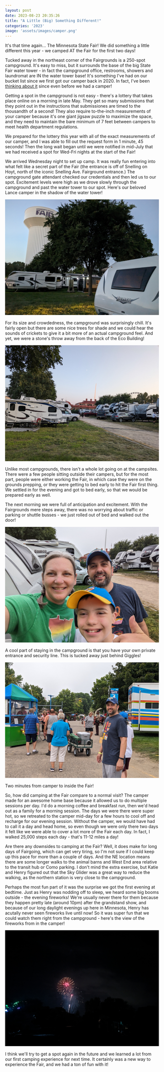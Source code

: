 ```yaml
---
layout: post
date: 2023-08-23 20:35:26
title: "A Little (Big) Something Different!"
categories: '2023'
image: 'assets/images/camper.png'
---
```


It's that time again... The Minnesota State Fair! We did something a little different this year - we camped AT the Fair for the first two days!

Tucked away in the northeast corner of the Fairgrounds is a 250-spot campground. It's easy to miss, but it surrounds the base of the big State Fair water tower - in fact the campground office, restrooms, showers and laundromat are IN the water tower base! It's something I've had on our bucket list since we first got our camper back in 2020. In fact, I've been [thinking about it](/BucketListItem/) since even before we had a camper!

Getting a spot in the campground is not easy - there's a lottery that takes place online on a morning in late May. They get so many submissions that they point out in the instructions that submissiones are timed to the thousandth of a second! They also require to-the-inch measurements of your camper because it's one giant jigsaw puzzle to maximize the space, and they need to maintain the bare minimum of 7 feet between campers to meet health department regulations.

We prepared for the lottery this year with all of the exact measurements of our camper, and I was able to fill out the request form in 1 minute, 45 seconds! Then the long wait began until we were notified in mid-July that we had received a spot for Wed-Fri nights at the start of the Fair!

We arrived Wednesday night to set up camp. It was really fun entering into what felt like a secret part of the Fair (the entrance is off of Snelling on Hoyt, north of the iconic Snelling Ave. Fairground entrance.) The campground gate attendant checked our credentials and then led us to our spot. Excitement levels were high as we drove slowly through the campground and past the water tower to our spot. Here's our beloved Lance camper in the shadow of the water tower!

[![image](/assets/2023-08-23-ALittleBigSomethingDifferent/fair-camp-1.jpg)](/assets/2023-08-23-ALittleBigSomethingDifferent/fair-camp-1.jpg)

For its size and crowdedness, the campground was surprisingly chill. It's fairly open but there are some nice trees for shade and we could hear the sounds of crickets to give it a bit more of an actual campground feel. And yet, we were a stone's throw away from the back of the Eco Building!

[![image](/assets/2023-08-23-ALittleBigSomethingDifferent/fair-camp-2.jpg)](/assets/2023-08-23-ALittleBigSomethingDifferent/fair-camp-2.jpg)

Unlike most campgrounds, there isn't a whole lot going on at the campsites. There were a few people sitting outside their campers, but for the most part, people were either working the Fair, in which case they were on the grounds prepping, or they were getting to bed early to hit the Fair first thing. We settled in for the evening and got to bed early, so that we would be prepared early as well.

The next morning we were full of anticipation and excitement. With the Fairgrounds mere steps away, there was no worrying about traffic or parking or shuttle busses - we just rolled out of bed and walked out the door!

[![image](/assets/2023-08-23-ALittleBigSomethingDifferent/fair-camp-3.jpg)](/assets/2023-08-23-ALittleBigSomethingDifferent/fair-camp-3.jpg)

A cool part of staying in the campground is that you have your own private entrance and security line. This is tucked away just behind Giggles!

[![image](/assets/2023-08-23-ALittleBigSomethingDifferent/fair-camp-4.jpg)](/assets/2023-08-23-ALittleBigSomethingDifferent/fair-camp-4.jpg)

Two minutes from camper to inside the Fair!

So, how did camping at the Fair compare to a normal visit? The camper made for an awesome home base because it allowed us to do multiple sessions per day. I'd do a morning coffee and breakfast run, then we'd head out as a family for a morning session. The days we were there were super hot, so we retreated to the camper mid-day for a few hours to cool off and recharge for our evening session. Without the camper, we would have had to call it a day and head home, so even though we were only there two days it felt like we were able to cover a lot more of the Fair each day. In fact, I walked 25,000 steps each day - that's 11-12 miles a day!

Are there any downsides to camping at the Fair? Well, it does make for long days of Fairgoing, which can get very tiring, so I'm not sure if I could keep up this pace for more than a couple of days. And the NE location means there are some longer walks to the animal barns and West End area relative to the transit hub or Como parking. I don't mind the extra exercise, but Katie and Henry figured out that the Sky Glider was a great way to reduce the walking, as the northern station is very close to the campground.

Perhaps the most fun part of it was the surprise we got the first evening at bedtime. Just as Henry was nodding off to sleep, we heard some big booms outside - the evening fireworks! We're usually never there for them because they happen pretty late (around 10pm) after the grandstand show, and because of our long daylight evenings up here in Minnesota, Henry has acutally never seen fireworks live until now! So it was super fun that we could watch them right from the campground - here's the view of the fireworks from in the camper!

[![image](/assets/2023-08-23-ALittleBigSomethingDifferent/fair-camp-5.jpg)](/assets/2023-08-23-ALittleBigSomethingDifferent/fair-camp-5.jpg)

I think we'll try to get a spot again in the future and we learned a lot from our first camping experience for next time. It certainly was a new way to experience the Fair, and we had a ton of fun with it!








